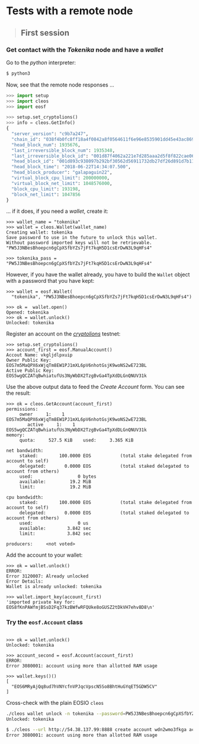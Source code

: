 # Tests with a remote node

> ## First session

### Get contact with the *Tokenika* node and have a *wallet*

Go to the *python* interpreter:
```bash
$ python3
```

Now, see that the remote node responses ... 
```python
>>> import setup
>>> import cleos
>>> import eosf

>>> setup.set_cryptolions()
>>> info = cleos.GetInfo()
{
  "server_version": "c9b7a247",
  "chain_id": "038f4b0fc8ff18a4f0842a8f0564611f6e96e8535901dd45e43ac8691a1c4dca",
  "head_block_num": 1935676,
  "last_irreversible_block_num": 1935348,
  "last_irreversible_block_id": "001d87f4062a221e7d285aaa2d5f8f822cae06717ca93f54566dfd2983220566",
  "head_block_id": "001d893c938097b292bf30562d56911732db27df26d891d7b11c71e74c30ab23",
  "head_block_time": "2018-06-22T14:34:07.500",
  "head_block_producer": "galapaguin22",
  "virtual_block_cpu_limit": 200000000,
  "virtual_block_net_limit": 1048576000,
  "block_cpu_limit": 193198,
  "block_net_limit": 1047856
}
```

... if it does, if you need a *wallet*, create it:
```
>>> wallet_name = "tokenika"
>>> wallet = cleos.Wallet(wallet_name)
Creating wallet: tokenika
Save password to use in the future to unlock this wallet.
Without password imported keys will not be retrievable.
"PW5J3NBesBhoepcn6gCpXSfbYZs7jFt7kqH5D1csErDwN3L9qHFs4"

>>> tokenika_pass = "PW5J3NBesBhoepcn6gCpXSfbYZs7jFt7kqH5D1csErDwN3L9qHFs4"
```
However, if you have the wallet already, you have to build the `Wallet` object with a password that you have kept:
```
>>> wallet = eosf.Wallet(
  "tokenika", "PW5J3NBesBhoepcn6gCpXSfbYZs7jFt7kqH5D1csErDwN3L9qHFs4")

>>> ok =  wallet.open()
Opened: tokenika
>>> ok = wallet.unlock()
Unlocked: tokenika
```

Register an account on the [*cryptolions*](http://dev.cryptolions.io/#home) testnet:
```
>>> setup.set_cryptolions()
>>> account_first = eosf.ManualAccount()
Accout Name: vkgljdlpxuip
Owner Public Key: EOS7m5MaQPX6xWjqTm8EW1PJ1mXL6pV6nhotGsjK9woNS2wE723BL
Active Public Key: EOS5wgQCZATqBwhiatufUs3NyWbDX2TzgBvGa4TpXdDLGnQNUV31k
```
Use the above output data to feed the *Create Account* form. You can see the result:
```
>>> ok = cleos.GetAccount(account_first)
permissions:
     owner     1:    1 EOS7m5MaQPX6xWjqTm8EW1PJ1mXL6pV6nhotGsjK9woNS2wE723BL
        active     1:    1 EOS5wgQCZATqBwhiatufUs3NyWbDX2TzgBvGa4TpXdDLGnQNUV31k
memory:
     quota:     527.5 KiB    used:     3.365 KiB

net bandwidth:
     staked:        100.0000 EOS           (total stake delegated from account to self)
     delegated:       0.0000 EOS           (total staked delegated to account from others)
     used:                 0 bytes
     available:         19.2 MiB
     limit:             19.2 MiB

cpu bandwidth:
     staked:        100.0000 EOS           (total stake delegated from account to self)
     delegated:       0.0000 EOS           (total staked delegated to account from others)
     used:                 0 us
     available:        3.842 sec
     limit:            3.842 sec

producers:     <not voted>
```


Add the account to your wallet:
```
>>> ok = wallet.unlock()
ERROR:
Error 3120007: Already unlocked
Error Details:
Wallet is already unlocked: tokenika

>>> wallet.import_key(account_first)
'imported private key for: EOS8fKnPAWfmjBSsD2Fq37kzBWfwRFQUke8oGUSZ2tDkVH7ehv8D8\n'
```

### Try the `eosf.Account` class
```

>>> ok = wallet.unlock()
Unlocked: tokenika

>>> account_second = eosf.Account(account_first)
ERROR:
Error 3080001: account using more than allotted RAM usage

>>> wallet.keys()()
[
  "EOS6MRyAjQq8ud7hVNYcfnVPJqcVpscN5So8BhtHuGYqET5GDW5CV"
]
```

Cross-check with the plain EOSIO `cleos`

```bash
./cleos wallet unlock -n tokenika --password=PW5J3NBesBhoepcn6gCpXSfbYZs7jFt7kqH5D1csErDwN3L9qHFs4
Unlocked: tokenika

$ ./cleos --url http://54.38.137.99:8888 create account wdn2wmo3fkga account1test EOS7Xrkd6niuNBTDS1EzMRNEDisknTR7xoXgwSwE1LrvXfBViCXZF EOS4yPuQd7jTEqaCkn1DEqsU9DPG7jyh6JoCrAweqHGeS3st36mDx
Error 3080001: account using more than allotted RAM usage
```





